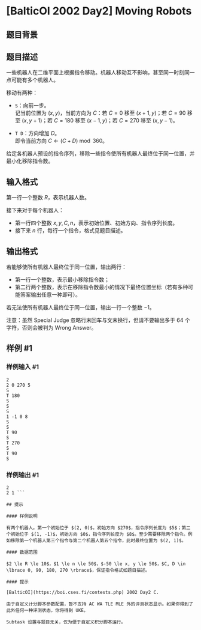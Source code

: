 # [BalticOI 2002 Day2] Moving Robots

## 题目背景



## 题目描述

一些机器人在二维平面上根据指令移动。机器人移动互不影响，甚至同一时刻同一点可能有多个机器人。

移动有两种：
- `S`：向前一步。  
  记当前位置为 $(x, y)$，当前方向为 $C$：若 $C = 0$ 移至 $(x + 1, y)$；若 $C = 90$ 移至 $(x, y + 1)$；若 $C = 180$ 移至 $(x - 1, y)$；若 $C = 270$ 移至 $(x, y - 1)$。
  
- `T D`：方向增加 $D$。  
  即令当前方向 $C \gets (C + D) \bmod 360$。



给定各机器人预设的指令序列，移除一些指令使所有机器人最终位于同一位置，并最小化移除指令数。

## 输入格式

第一行一个整数 $R$，表示机器人数。

接下来对于每个机器人：

- 第一行四个整数 $x, y, C, n$，表示初始位置、初始方向、指令序列长度。
- 接下来 $n$ 行，每行一个指令，格式见题目描述。

## 输出格式

若能够使所有机器人最终位于同一位置，输出两行：
- 第一行一个整数，表示最小移除指令数；
- 第二行两个整数，表示在移除指令数最小的情况下最终位置坐标（若有多种可能答案输出任意一种即可）。

若无法使所有机器人最终位于同一位置，输出一行一个整数 $-1$。

注意：虽然 Special Judge 忽略行末回车与文末换行，但请不要输出多于 $64$ 个字符，否则会被判为 Wrong Answer。

## 样例 #1

### 样例输入 #1
```
2 
2 0 270 5 
S 
T 180 
S 
S 
S 
1 -1 0 8 
S 
S 
T 90 
S 
T 270 
S 
T 90 
S 
```

### 样例输出 #1

```
2 
2 1 ```

## 提示

#### 样例说明

有两个机器人。第一个初始位于 $(2, 0)$，初始方向 $270$，指令序列长度为 $5$；第二个初始位于 $(1, -1)$，初始方向 $0$，指令序列长度为 $8$。至少需要移除两个指令。例如移除第一个机器人第三个指令与第二个机器人第五个指令，此时最终位置为 $(2, 1)$。

#### 数据范围

$2 \le R \le 10$，$1 \le n \le 50$，$-50 \le x, y \le 50$，$C, D \in \lbrace 0, 90, 180, 270 \rbrace$，保证指令格式如题目描述。

#### 提示

[BalticOI](https://boi.cses.fi/contests.php) 2002 Day2 C.

由于自定义计分脚本参数配置，暂不支持 AC WA TLE MLE 外的评测状态显示。如果你得到了此外任何一种评测状态，你将得到 UKE。

Subtask 设置与题目无关，仅为便于自定义积分脚本运行。
